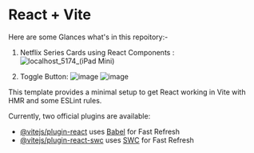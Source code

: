 # React + Vite

Here are some Glances what's in this repoitory:-

1. Netflix Series Cards using React Components :
![localhost_5174_(iPad Mini)](https://github.com/user-attachments/assets/9dad8e92-c46f-47aa-aaab-2e2e3eef00fe)
   
2. Toggle Button:
![image](https://github.com/user-attachments/assets/bf115ea9-b7e0-4bb5-85dd-04c22084f6f5)
![image](https://github.com/user-attachments/assets/afde171e-2f76-4b3e-b8e1-8537a9ca0125)



This template provides a minimal setup to get React working in Vite with HMR and some ESLint rules.

Currently, two official plugins are available:

- [@vitejs/plugin-react](https://github.com/vitejs/vite-plugin-react/blob/main/packages/plugin-react/README.md) uses [Babel](https://babeljs.io/) for Fast Refresh
- [@vitejs/plugin-react-swc](https://github.com/vitejs/vite-plugin-react-swc) uses [SWC](https://swc.rs/) for Fast Refresh
